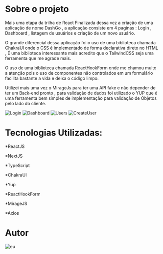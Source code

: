 # Sobre o projeto 
Mais uma etapa da trilha de React Finalizada dessa vez a criação de uma aplicação de nome DashGo , a aplicação consiste em 4 paginas : Login , Dashboard , listagem de usuários e criação de um novo usuário.

 O grande diferencial dessa aplicação foi o uso de uma biblioteca chamada ChakraUI onde o CSS é implementado de forma declarativa direto no HTML , É uma biblioteca interessante mais acredito que o TailwindCSS seja uma ferramenta que me agrade mais.

O uso de uma biblioteca chamada ReactHookForm onde me chamou muito a atenção pois o uso de componentes não controlados em um formulário facilita bastante a vida e deixa o código limpo.

Utilizei  mais uma vez o MirageJs para ter uma API fake e não depender de ter um Back-end pronto , para validação de dados foi utilizado o YUP que é uma ferramenta bem simples de implementação para validação de Objetos pelo lado do cliente.


![Login](https://github.com/Nycollaspontes/Assets/blob/master/Dashgo/dashGoLogin.png)
![Dashboard](https://github.com/Nycollaspontes/Assets/blob/master/Dashgo/dashGoDashboard.png)
![Users](https://github.com/Nycollaspontes/Assets/blob/master/Dashgo/dashGoUsers.png)
![CreateUser](https://github.com/Nycollaspontes/Assets/blob/master/Dashgo/dashGo.png)

# Tecnologias Utilizadas: 

*ReactJS

*NextJS

*TypeScript

*ChakraUI

*Yup

*ReactHookForm

*MirageJS

*Axios

# Autor 
![eu](https://github.com/Nycollaspontes/Assets/blob/master/Minhafoto%20(2).jpeg)



